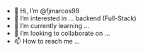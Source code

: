 - 👋 Hi, I’m @fjmarcos98
- 👀 I’m interested in ... backend (Full-Stack)
- 🌱 I’m currently learning ...
- 💞️ I’m looking to collaborate on ...
- 📫 How to reach me ...

<!---
fjmarcos98/fjmarcos98 is a ✨ special ✨ repository because its `README.md` (this file) appears on your GitHub profile.
You can click the Preview link to take a look at your changes.
--->
